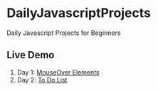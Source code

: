 # DailyJavascriptProjects
Daily Javascript Projects for Beginners

## Live Demo
1. Day 1: [MouseOver Elements](https://raw.githack.com/pmging/DailyJavascriptProjects/main/MouseOverElements/index.html)
2. Day 2: [To Do List](https://raw.githack.com/pmging/DailyJavascriptProjects/main/ToDoList/index.html)
